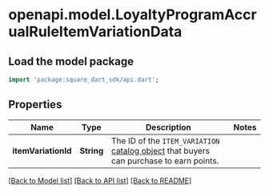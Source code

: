 # openapi.model.LoyaltyProgramAccrualRuleItemVariationData

## Load the model package
```dart
import 'package:square_dart_sdk/api.dart';
```

## Properties
Name | Type | Description | Notes
------------ | ------------- | ------------- | -------------
**itemVariationId** | **String** | The ID of the `ITEM_VARIATION` [catalog object](https://developer.squareup.com/reference/square_2023-12-13/objects/CatalogObject) that buyers can purchase to earn points. | 

[[Back to Model list]](../README.md#documentation-for-models) [[Back to API list]](../README.md#documentation-for-api-endpoints) [[Back to README]](../README.md)


